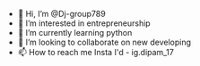 - 👋 Hi, I’m @Dj-group789
- 👀 I’m interested in entrepreneurship
- 🌱 I’m currently learning python
- 💞️ I’m looking to collaborate on new developing
- 📫 How to reach me Insta I'd - ig.dipam_17
<!---
Dj-group789/Dj-group789 is a ✨ special ✨ repository because its `README.md` (this file) appears on your GitHub profile.
You can click the Preview link to take a look at your changes.
--->
